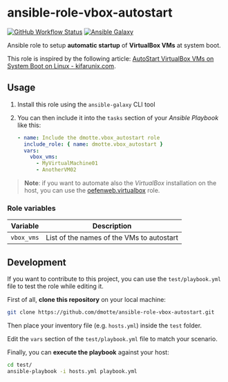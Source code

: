 # ansible-role-vbox-autostart

[![GitHub Workflow Status](https://img.shields.io/github/workflow/status/dmotte/ansible-role-vbox-autostart/release?logo=github&style=flat-square)](https://github.com/dmotte/ansible-role-vbox-autostart/actions)
[![Ansible Galaxy](https://img.shields.io/badge/galaxy-dmotte.vbox__autostart-blueviolet?logo=ansible&style=flat-square)](https://galaxy.ansible.com/dmotte/vbox_autostart)

Ansible role to setup **automatic startup** of **VirtualBox VMs** at system boot.

This role is inspired by the following article: [AutoStart VirtualBox VMs on System Boot on Linux - kifarunix.com](https://kifarunix.com/autostart-virtualbox-vms-on-system-boot-on-linux/).

## Usage

1. Install this role using the `ansible-galaxy` CLI tool
2. You can then include it into the `tasks` section of your _Ansible Playbook_ like this:

   ```yaml
   - name: Include the dmotte.vbox_autostart role
     include_role: { name: dmotte.vbox_autostart }
     vars:
       vbox_vms:
         - MyVirtualMachine01
         - AnotherVM02
   ```

> **Note**: if you want to automate also the _VirtualBox_ installation on the host, you can use the [oefenweb.virtualbox](https://galaxy.ansible.com/oefenweb/virtualbox) role.

### Role variables

| Variable   | Description                               |
| ---------- | ----------------------------------------- |
| `vbox_vms` | List of the names of the VMs to autostart |

## Development

If you want to contribute to this project, you can use the `test/playbook.yml` file to test the role while editing it.

First of all, **clone this repository** on your local machine:

```bash
git clone https://github.com/dmotte/ansible-role-vbox-autostart.git
```

Then place your inventory file (e.g. `hosts.yml`) inside the `test` folder.

Edit the `vars` section of the `test/playbook.yml` file to match your scenario.

Finally, you can **execute the playbook** against your host:

```bash
cd test/
ansible-playbook -i hosts.yml playbook.yml
```

